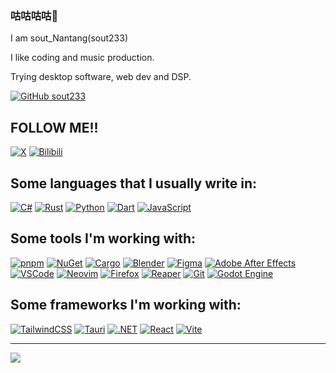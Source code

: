 ### 咕咕咕咕🙏
I am sout_Nantang(sout233)

I like coding and music production.

Trying desktop software, web dev and DSP.

[![GitHub sout233](https://img.shields.io/github/followers/sout233?label=follow&style=social)](https://github.com/sout233)

## FOLLOW ME!!

[![X](https://img.shields.io/badge/X-%23000000.svg?logo=X&logoColor=white&style=for-the-badge)](https://x.com/sout_Nantang)
[![Bilibili](https://img.shields.io/badge/Bilibili-00A1D6?logo=bilibili&logoColor=fff&style=for-the-badge)](https://space.bilibili.com/230275560)

## Some languages that I usually write in:

[![C#](https://custom-icon-badges.demolab.com/badge/C%23-%23239120.svg?logo=cshrp&logoColor=white&style=for-the-badge)](#)
[![Rust](https://img.shields.io/badge/Rust-%23000000.svg?e&logo=rust&logoColor=white&style=for-the-badge)](#)
[![Python](https://img.shields.io/badge/Python-3776AB?logo=python&logoColor=fff&style=for-the-badge)](#)
[![Dart](https://img.shields.io/badge/Dart-%230175C2.svg?logo=dart&logoColor=white&style=for-the-badge)](#)
[![JavaScript](https://img.shields.io/badge/JavaScript-F7DF1E?logo=javascript&logoColor=000&style=for-the-badge)](#)

## Some tools I'm working with:

[![pnpm](https://img.shields.io/badge/pnpm-F69220?logo=pnpm&logoColor=fff&style=flat-square)](#)
[![NuGet](https://img.shields.io/badge/NuGet-004880?logo=nuget&logoColor=fff&style=flat-square)](#)
[![Cargo](https://img.shields.io/badge/Cargo-yellow?logo=rust&style=flat-square)](#)
[![Blender](https://img.shields.io/badge/Blender-%23F5792A.svg?logo=blender&logoColor=white&style=flat-square)](#)
[![Figma](https://img.shields.io/badge/Figma-F24E1E?logo=figma&logoColor=white&style=flat-square)](#)
[![Adobe After Effects](https://img.shields.io/badge/Adobe%20After%20Effects-CF96FD?logo=Adobe%20After%20Effects&logoColor=393665&style=flat-square)](#)
[![VSCode](https://img.shields.io/badge/VSCode-2F80ED?logo=vscodium&logoColor=fff&style=flat-square)](#)
[![Neovim](https://img.shields.io/badge/Neovim-57A143?logo=neovim&logoColor=fff&style=flat-square)](#)
[![Firefox](https://img.shields.io/badge/Firefox-FF7139?logo=Firefox&logoColor=white&style=flat-square)](#)
[![Reaper](https://img.shields.io/badge/Reaper-brown.svg?logo=reaper&style=flat-square)](#)
[![Git](https://img.shields.io/badge/Git-F05032?logo=git&logoColor=fff&style=flat-square)](#)
[![Godot Engine](https://img.shields.io/badge/Godot-lightblue.svg?logo=godot-engine&style=flat-square)](#)

## Some frameworks I'm working with:

[![TailwindCSS](https://img.shields.io/badge/Tailwind%20CSS-%2338B2AC.svg?logo=tailwind-css&logoColor=white&style=flat-square)](#)
[![Tauri](https://img.shields.io/badge/Tauri-24C8D8?logo=tauri&logoColor=fff&style=flat-square)](#)
[![.NET](https://img.shields.io/badge/.NET-512BD4?logo=dotnet&logoColor=fff&style=flat-square)](#)
[![React](https://img.shields.io/badge/React-%2320232a.svg?logo=react&logoColor=%2361DAFB&style=flat-square)](#)
[![Vite](https://img.shields.io/badge/Vite-646CFF?logo=vite&logoColor=fff&style=flat-square)](#)



---
[<img src="https://github-readme-stats.vercel.app/api?username=sout233&show_icons=true&title_color=fff&icon_color=F8F8FF&text_color=F8F8FF&bg_color=DEG,FFB6C1,6495ED">](https://metrics.lecoq.io/sout233?template=classic)
